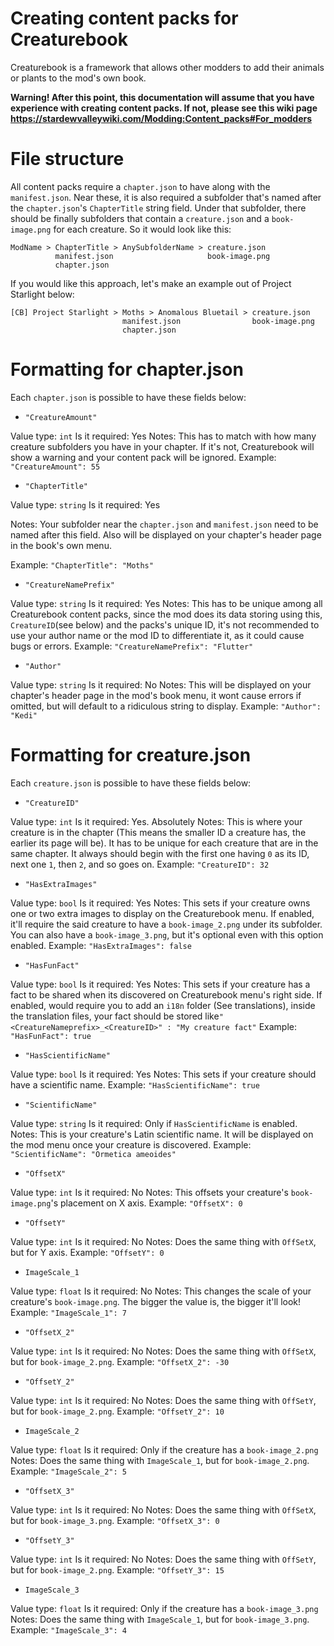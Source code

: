 # Creating content packs for Creaturebook
Creaturebook is a framework that allows other modders to add their animals or plants to the mod's own book. 

**Warning! After this point, this documentation will assume that you have experience with creating content packs. If not, please see this wiki page**
**https://stardewvalleywiki.com/Modding:Content_packs#For_modders**

# File structure
All content packs require a ``chapter.json`` to have along with the ``manifest.json``. Near these, it is also required a subfolder that's named after the ``chapter.json``'s ``ChapterTitle`` string field. Under that subfolder, there should be finally subfolders that contain a ``creature.json`` and a ``book-image.png`` for each creature.
So it would look like this:
```
ModName > ChapterTitle > AnySubfolderName > creature.json
          manifest.json                     book-image.png
          chapter.json
```

If you would like this approach, let's make an example out of Project Starlight below:
```
[CB] Project Starlight > Moths > Anomalous Bluetail > creature.json
                         manifest.json                book-image.png
                         chapter.json
```

# Formatting for chapter.json
Each ``chapter.json`` is possible to have these fields below:

- ``"CreatureAmount"``

Value type: ``int``
Is it required: Yes
Notes: This has to match with how many creature subfolders you have in your chapter. If it's not, Creaturebook will show a warning and your 
content pack will be ignored.
Example: ``"CreatureAmount": 55``

- ``"ChapterTitle"``

Value type: ``string``
Is it required: Yes

Notes: Your subfolder near the ``chapter.json`` and ``manifest.json`` need to be named after this field. Also will be displayed on your chapter's header page in the book's own menu.

Example: ``"ChapterTitle": "Moths"``

- ``"CreatureNamePrefix"``

Value type: ``string``
Is it required: Yes
Notes: This has to be unique among all Creaturebook content packs, since the mod does its data storing using this, ``CreatureID``(see below) and the packs's unique ID, it's not recommended to use your author name or the mod ID to differentiate it, as it could cause bugs or errors.
Example: ``"CreatureNamePrefix": "Flutter"``

- ``"Author"``

Value type: ``string``
Is it required: No
Notes: This will be displayed on your chapter's header page in the mod's book menu, it wont cause errors if omitted, but will default to a ridiculous string to display.
Example: ``"Author": "Kedi"``

# Formatting for creature.json
Each ``creature.json`` is possible to have these fields below:

- ``"CreatureID"``

Value type: ``int``
Is it required: Yes. Absolutely
Notes: This is where your creature is in the chapter (This means the smaller ID a creature has, the earlier its page will be). It has to be unique for each creature that are in the same chapter. It always should begin with the first one having ``0`` as its ID, next one ``1``, then ``2``, and so goes on.
Example: ``"CreatureID": 32``

- ``"HasExtraImages"``

Value type: ``bool``
Is it required: Yes
Notes: This sets if your creature owns one or two extra images to display on the Creaturebook menu. If enabled, it'll require the said creature to have a ``book-image_2.png`` under its subfolder. You can also have a ``book-image_3.png``, but it's optional even with this option enabled.
Example: ``"HasExtraImages": false``

- ``"HasFunFact"``
 
Value type: ``bool``
Is it required: Yes
Notes: This sets if your creature has a fact to be shared when its discovered on Creaturebook menu's right side. If enabled, would require you to add an ``i18n`` folder (See translations), inside the translation files, your fact should be stored like``"<CreatureNameprefix>_<CreatureID>" : "My creature fact"``
Example: ``"HasFunFact": true``

- ``"HasScientificName"`` 

Value type: ``bool``
Is it required: Yes
Notes: This sets if your creature should have a scientific name.
Example: ``"HasScientificName": true``

- ``"ScientificName"``

Value type: ``string``
Is it required: Only if ``HasScientificName`` is enabled.
Notes: This is your creature's Latin scientific name. It will be displayed on the mod menu once your creature is discovered.
Example: ``"ScientificName": "Ormetica ameoides"``

- ``"OffsetX"``

Value type: ``int``
Is it required: No
Notes: This offsets your creature's ``book-image.png``'s placement on X axis.
Example: ``"OffsetX": 0``

- ``"OffsetY"``

Value type: ``int``
Is it required: No
Notes: Does the same thing with ``OffSetX``, but for Y axis.
Example: ``"OffsetY": 0``

- ``ImageScale_1``

Value type: ``float``
Is it required: No
Notes: This changes the scale of your creature's ``book-image.png``. The bigger the value is, the bigger it'll look!
Example: ``"ImageScale_1": 7``

- ``"OffsetX_2"``

Value type: ``int``
Is it required: No
Notes:  Does the same thing with ``OffSetX``, but for ``book-image_2.png``.
Example: ``"OffsetX_2": -30``

- ``"OffsetY_2"``

Value type: ``int``
Is it required: No
Notes: Does the same thing with ``OffSetY``, but for ``book-image_2.png``.
Example: ``"OffsetY_2": 10``

- ``ImageScale_2``

Value type: ``float``
Is it required: Only if the creature has a ``book-image_2.png``
Notes:  Does the same thing with ``ImageScale_1``, but for ``book-image_2.png``.
Example: ``"ImageScale_2": 5``

- ``"OffsetX_3"``

Value type: ``int``
Is it required: No
Notes:  Does the same thing with ``OffSetX``, but for ``book-image_3.png``.
Example: ``"OffsetX_3": 0``

- ``"OffsetY_3"``

Value type: ``int``
Is it required: No
Notes: Does the same thing with ``OffSetY``, but for ``book-image_2.png``.
Example: ``"OffsetY_3": 15``

- ``ImageScale_3``

Value type: ``float``
Is it required: Only if the creature has a ``book-image_3.png``
Notes:  Does the same thing with ``ImageScale_1``, but for ``book-image_3.png``.
Example: ``"ImageScale_3": 4``
